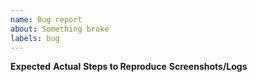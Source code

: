 ```yaml
---
name: Bug report
about: Something broke
labels: bug
---
```

**Expected**
**Actual**
**Steps to Reproduce**
**Screenshots/Logs**
